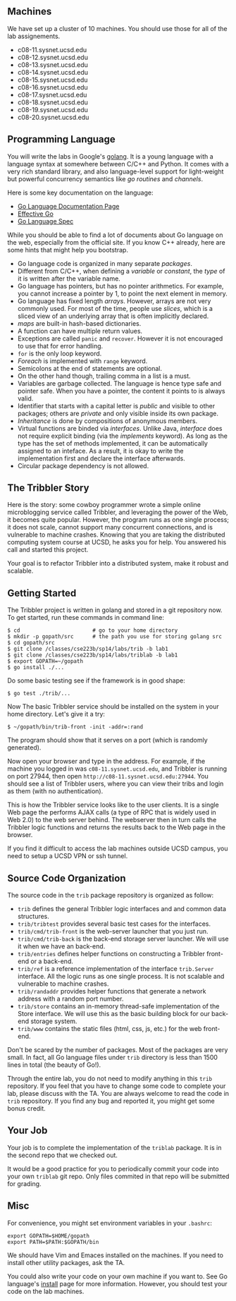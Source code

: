 ## Machines

We have set up a cluster of 10 machines. You should use those for
all of the lab assignements.

- c08-11.sysnet.ucsd.edu
- c08-12.sysnet.ucsd.edu
- c08-13.sysnet.ucsd.edu
- c08-14.sysnet.ucsd.edu
- c08-15.sysnet.ucsd.edu
- c08-16.sysnet.ucsd.edu
- c08-17.sysnet.ucsd.edu
- c08-18.sysnet.ucsd.edu
- c08-19.sysnet.ucsd.edu
- c08-20.sysnet.ucsd.edu

## Programming Language

You will write the labs in Google's [golang](http://golang.org).  It
is a young language with a language syntax at somewhere between C/C++
and Python. It comes with a very rich standard library, and also
language-level support for light-weight but powerful concurrency 
semantics like *go routines* and *channels*.

Here is some key documentation on the language:

- [Go Language Documentation Page](http://golang.org/doc/)
- [Effective Go](http://golang.org/doc/effective_go.html)
- [Go Language Spec](http://golang.org/ref/spec)

While you should be able to find a lot of documents about Go language
on the web, especially from the official site. If you know C++
already, here are some hints that might help you bootstrap.

- Go language code is organized in many separate *packages*.
- Different from C/C++, when defining a *variable* or *constant*, the
  *type* of it is written after the variable name.
- Go language has pointers, but has no pointer
  arithmetics. For example, you cannot increase a pointer by 1, to
  point the next element in memory.
- Go language has fixed length *arrays*.
  However, arrays are not very commonly used.  For most of the time,
  people use *slices*, which is a sliced view of an underlying array
  that is often implicitly declared.
- *maps* are built-in hash-based dictionaries.
- A function can have multiple return values.
- Exceptions are called `panic` and `recover`. However it is not
  encouraged to use that for error handling.
- `for` is the only loop keyword.
- *Foreach* is implemented with `range` keyword.
- Semicolons at the end of statements are optional.
- On the other hand though, trailing comma in a list is a must.
- Variables are garbage collected. The language is hence 
  type safe and pointer safe. When you have a pointer, 
  the content it points to is always
  valid.
- Identifier that starts with
  a capital letter is *public* and visible to other packages; others
  are *private* and only visible inside its own package.
- *Inheritance* is done by compositions of anonymous members.
- Virtual functions are binded via *interfaces*. Unlike Java,
  *interface* does not require explicit binding (via the *implements*
  keyword). As long as the type has the set of methods implemented, it
  can be automatically assigned to an inteface. As a result, it is
  okay to write the implementation first and declare the interface
  afterwards.
- Circular package dependency is not allowed.

## The Tribbler Story

Here is the story: some cowboy programmer wrote a
simple online microblogging service called Tribbler, and leveraging
the power of the Web, it becomes quite popular. However, 
the program runs as one single process; it does not scale, 
cannot support many concurrent connections, 
and is vulnerable to machine crashes. Knowing that you
are taking the distributed computing system course at UCSD, he asks
you for help. You answered his call and started this project.

Your goal is to refactor Tribbler into a distributed system, 
make it robust and scalable.

## Getting Started

The Tribbler project is written in golang and stored in a git
repository now. To get started, run these commands in command line:

```
$ cd                       # go to your home directory
$ mkdir -p gopath/src      # the path you use for storing golang src
$ cd gopath/src
$ git clone /classes/cse223b/sp14/labs/trib -b lab1
$ git clone /classes/cse223b/sp14/labs/triblab -b lab1
$ export GOPATH=~/gopath
$ go install ./...
```

Do some basic testing see if the framework is in good shape:

```
$ go test ./trib/...
```

Now The basic Tribbler service should be installed on
the system in your home directory. Let's give it a try:

```
$ ~/gopath/bin/trib-front -init -addr=:rand
```

The program should show that it serves on a port (which is randomly
generated).

Now open your browser and type in the address. For example, if the
machine you logged in was `c08-11.sysnet.ucsd.edu`, and Tribbler is
running on port 27944, then open `http://c08-11.sysnet.ucsd.edu:27944`.  You should see a list of Tribbler users, where you can view their tribs and login as them (with no authentication). 

This is how the Tribbler service looks like to the user clients. 
It is a single Web page the performs AJAX calls (a type of RPC
that is widely used in Web 2.0) to the web server behind. The
webserver then in turn calls the Tribbler logic functions 
and returns the results back to the Web page in the
browser.

If you find it difficult to access the lab machines outside UCSD
campus, you need to setup a UCSD VPN or ssh tunnel.

## Source Code Organization

The source code in the `trib` package repository is organized as follow:

- `trib` defines the general Tribbler logic interfaces and and
  common data structures.
- `trib/tribtest` provides several basic test cases for the
  interfaces.
- `trib/cmd/trib-front` is the web-server launcher that you just run.
- `trib/cmd/trib-back` is the back-end storage server launcher. We will
  use it when we have an back-end.
- `trib/entries` defines helper functions on constructing a Tribbler
  front-end or a back-end.
- `trib/ref` is a reference implementation of the interface
  `trib.Server` interface. All the logic runs as one single process.
  It is not scalable and vulnerable to machine crashes.
- `trib/randaddr` provides helper functions that 
  generate a network address with a random port number.
- `trib/store` contains an in-memory thread-safe implementation of the
  Store interface. We will use this as the basic building block
  for our back-end storage system.
- `trib/www` contains the static files (html, css, js, etc.) for the
  web front-end.

Don't be scared by the number of packages. Most of the packages are
very small. In fact, all Go language files under `trib` directory is
less than 1500 lines in total (the beauty of Go!).

Through the entire lab, you do not need to modify anything in this
`trib` repository. If you feel that you have to change some code to
complete your lab, please discuss with the TA. You are always welcome
to read the code in `trib` repository. If you find any bug and
reported it, you might get some bonus credit.

## Your Job

Your job is to complete the implementation of the `triblab` package.
It is in the second repo that we checked out.

It would be a good practice for you to periodically commit your code
into your own `triblab` git repo. Only files commited in that repo 
will be submitted for grading.  

<!--
## Lab Roadmap

- **Lab 1**. Wrap the key-value pair service interface with RPC, so
  that a remote client can call the service via network connections.
- **Lab 2**. Reimplement the Tribbler service, split the current
  Tribbler logic into a stateless scalable front-end and a key-value
  pair scalable back-end. The front-ends will call the back-ends via
  RPC that is implemented in Lab 1. When this lab is done, we should
  have both the front-end and the back-end scalable.
- **Lab 3**. We make the back-end fault-tolerent, by using distributed
  hash table and replications. As a result, at the end of this lab,
  back-end servers can join, leave, or be killed, without breaking
  down the entire service.

By the end of the labs, you will have a new Tribller service 
implementation that is scalable and fault-tolerant.
-->

## Misc

For convenience, you might set environment variables in your `.bashrc`:

```
export GOPATH=$HOME/gopath
export PATH=$PATH:$GOPATH/bin
```

We should have Vim and Emaces installed on the machines. If you need
to install other utility packages, ask the TA.

You could also write your code on your own machine if you want to.
See Go language's [install](http://golang.org/doc/install) page for
more information. However, you should test your code on the lab
machines.

<!--
## Ready?

If you feel comfortable with the lab setup now, 
go forward and read [Lab1](./lab1.html). -->
